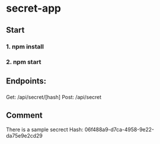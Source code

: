 # secret-app

## Start

### 1. npm install
### 2. npm start

## Endpoints:

###
Get: /api/secret/[hash]
Post: /api/secret

## Comment

There is a sample secrect
Hash: 06f488a9-d7ca-4958-9e22-da75e9e2cd29
